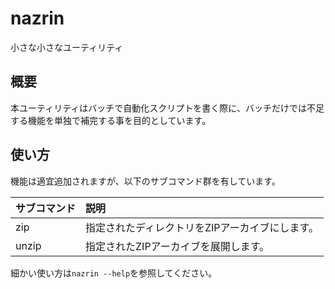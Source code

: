 nazrin
======
小さな小さなユーティリティ

## 概要
本ユーティリティはバッチで自動化スクリプトを書く際に、バッチだけでは不足する機能を単独で補完する事を目的としています。

## 使い方
機能は適宜追加されますが、以下のサブコマンド群を有しています。

|サブコマンド|説明|
|:-|:-|
|zip|指定されたディレクトリをZIPアーカイブにします。|
|unzip|指定されたZIPアーカイブを展開します。|

細かい使い方は`nazrin --help`を参照してください。
